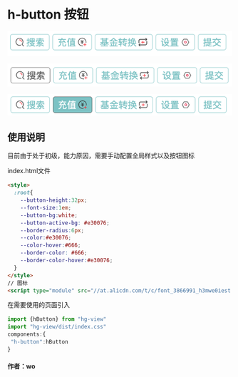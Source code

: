 # h-button 按钮

 ![button logo](src/assate/WechatIMG19193.png)
 
 ![button logo](src/assate/WechatIMG19194.png)
 
 ![button logo](src/assate/WechatIMG19195.png)
 
## 使用说明
目前由于处于初级，能力原因，需要手动配置全局样式以及按钮图标

index.html文件
```html
<style>
  :root{
    --button-height:32px;
    --font-size:1em;
    --button-bg:white;
    --button-active-bg: #e30076;
    --border-radius:6px;
    --color:#e30076;
    --color-hover:#666;
    --border-color: #666;
    --border-color-hover:#e30076;
  }
</style>
// 图标
<script type="module" src="//at.alicdn.com/t/c/font_3866991_h3mwe0iest.js"></script>
```
在需要使用的页面引入
 ```js
import {hButton} from "hg-view"
import "hg-view/dist/index.css"
components:{
  "h-button":hButton
}
```
#### 作者：wo

